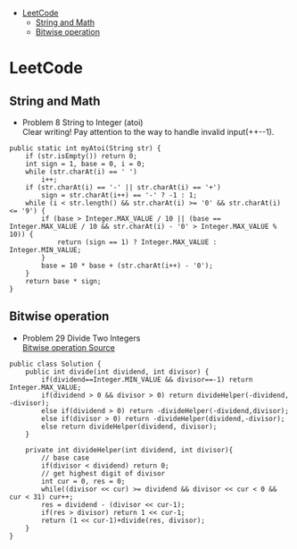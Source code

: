 - [LeetCode](#leetcode)
  - [String and Math](#string-and-math)
  - [Bitwise operation](#bitwise-operation)
# LeetCode

## String and Math
- Problem 8 String to Integer (atoi)  
Clear writing! Pay attention to the way to handle invalid input(++--1).
```
public static int myAtoi(String str) {
    if (str.isEmpty()) return 0;
    int sign = 1, base = 0, i = 0;
    while (str.charAt(i) == ' ')
        i++;
    if (str.charAt(i) == '-' || str.charAt(i) == '+')
        sign = str.charAt(i++) == '-' ? -1 : 1;
    while (i < str.length() && str.charAt(i) >= '0' && str.charAt(i) <= '9') {
        if (base > Integer.MAX_VALUE / 10 || (base == Integer.MAX_VALUE / 10 && str.charAt(i) - '0' > Integer.MAX_VALUE % 10)) {
            return (sign == 1) ? Integer.MAX_VALUE : Integer.MIN_VALUE;
        }
        base = 10 * base + (str.charAt(i++) - '0');
    }
    return base * sign;
}
```

## Bitwise operation
- Problem 29 Divide Two Integers  
[Bitwise operation Source](https://blog.csdn.net/xiaochunyong/article/details/7748713)
```
public class Solution {
    public int divide(int dividend, int divisor) {
		if(dividend==Integer.MIN_VALUE && divisor==-1) return Integer.MAX_VALUE;
        if(dividend > 0 && divisor > 0) return divideHelper(-dividend, -divisor);
        else if(dividend > 0) return -divideHelper(-dividend,divisor);
        else if(divisor > 0) return -divideHelper(dividend,-divisor);
        else return divideHelper(dividend, divisor);
    }
    
    private int divideHelper(int dividend, int divisor){
        // base case
        if(divisor < dividend) return 0;
        // get highest digit of divisor
        int cur = 0, res = 0;
        while((divisor << cur) >= dividend && divisor << cur < 0 && cur < 31) cur++;
        res = dividend - (divisor << cur-1);
        if(res > divisor) return 1 << cur-1;
        return (1 << cur-1)+divide(res, divisor);
    }
}
```
